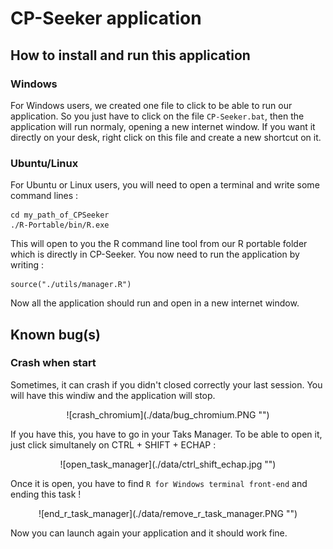# CP-Seeker application

## How to install and run this application

### Windows
For Windows users, we created one file to click to be able to run our application.
So you just have to click on the file `CP-Seeker.bat`, then the application will run normaly, opening a new internet window.
If you want it directly on your desk, right click on this file and create a new shortcut on it.

### Ubuntu/Linux
For Ubuntu or Linux users, you will need to open a terminal and write some command lines :
```{bash}
cd my_path_of_CPSeeker
./R-Portable/bin/R.exe
```

This will open to you the R command line tool from our R portable folder which is directly in CP-Seeker. You now need to run the application by writing :
```{R}
source("./utils/manager.R")
```

Now all the application should run and open in a new internet window.

## Known bug(s)

### Crash when start

Sometimes, it can crash if you didn't closed correctly your last session. You will have this windiw and the application will stop.
<div style="text-align: center;">
![crash_chromium](./data/bug_chromium.PNG "")
</div>


If you have this, you have to go in your Taks Manager. To be able to open it, just click simultanely on CTRL + SHIFT + ECHAP :
<div style="text-align: center;">
![open_task_manager](./data/ctrl_shift_echap.jpg "")
</div>

Once it is open, you have to find `R for Windows terminal front-end` and ending this task !
<div style="text-align: center;">
![end_r_task_manager](./data/remove_r_task_manager.PNG "")
</div>

Now you can launch again your application and it should work fine.
